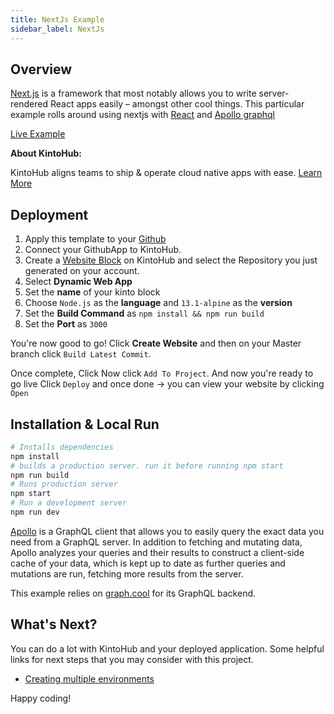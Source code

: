 ```yaml
---
title: NextJs Example
sidebar_label: NextJs
---
```

## Overview
[Next.js](https://github.com/zeit/next.js/) is a framework that most notably allows you to write server-rendered React apps easily – amongst other cool things.
This particular example rolls around using nextjs with [React](https://reactjs.org/) and [Apollo graphql](https://www.apollographql.com/)

[Live Example](https://next-apollo-example-1d0d2-8caf9.web.master.kintohub.com/)

__About KintoHub:__

KintoHub aligns teams to ship & operate cloud native apps with ease. [Learn More](https://www.kintohub.com)

## Deployment
1. Apply this template to your [Github](https://github.com/kintohub/preact-example/generate)
2. Connect your GithubApp to KintoHub.
3. Create a [Website Block](https://docs.kintohub.com/docs/kintoblocks/websites) on KintoHub and select the Repository you just generated on your account.
4. Select **Dynamic Web App**
5. Set the **name** of your kinto block
6. Choose `Node.js` as the **language** and `13.1-alpine` as the **version**
7. Set the **Build Command** as `npm install && npm run build`
8. Set the **Port** as `3000`

You're now good to go! Click **Create Website** and then on your Master branch click `Build Latest Commit`.

Once complete, Click  Now click `Add To Project`.
And now you're ready to go live Click `Deploy` and once done -> you can view your website by clicking `Open`

## Installation & Local Run

``` bash
# Installs dependencies
npm install
# builds a production server. run it before running npm start
npm run build
# Runs production server
npm start
# Run a development server
npm run dev
```
[Apollo](https://www.apollographql.com/client/) is a GraphQL client that allows you to easily query the exact data you need from a GraphQL server. In addition to fetching and mutating data, Apollo analyzes your queries and their results to construct a client-side cache of your data, which is kept up to date as further queries and mutations are run, fetching more results from the server.

This example relies on [graph.cool](https://www.graph.cool) for its GraphQL backend.

## What's Next?

You can do a lot with KintoHub and your deployed application. Some helpful links for next steps that you may consider with this project.

* [Creating multiple environments](https://docs.kintohub.com/docs/projects/environments)

Happy coding!